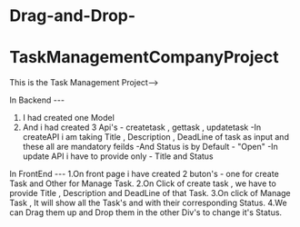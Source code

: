 # Drag-and-Drop-
# TaskManagementCompanyProject

This is the Task Management Project-->

In Backend ---
1. I had created one Model
2. And i had created 3 Api's - createtask , gettask , updatetask
   -In createAPI i am taking Title , Description , DeadLine of task as input and these all are mandatory feilds
   -And Status is by Default - "Open"
   -In update API i have to provide only - Title and Status

In FrontEnd ---
1.On front page i have created 2 buton's - one for create Task and Other for Manage Task.
2.On Click of create task , we have to provide Title , Description and DeadLine of that Task.
3.On click of Manage Task , It will show all the Task's and with their corresponding Status.
4.We can Drag them up and Drop them in the other Div's to change it's Status.
